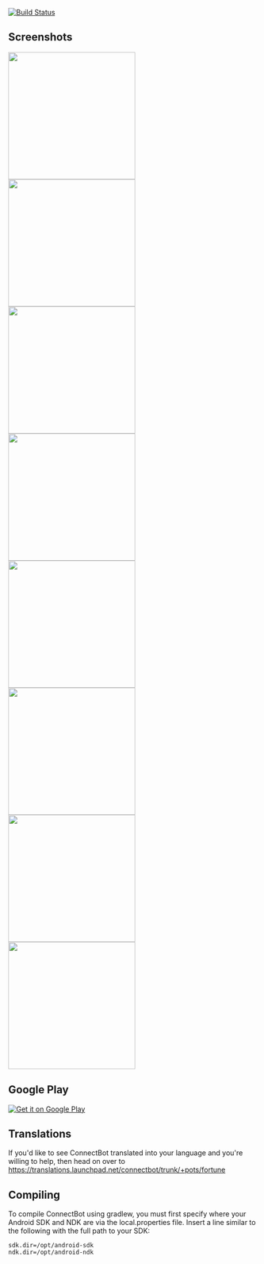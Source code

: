 [![Build Status](https://travis-ci.org/connectbot/connectbot.svg?branch=master)](
https://travis-ci.org/connectbot/connectbot)

Screenshots
----------------
<img src="https://github.com/open-keychain/connectbot/blob/agent_support_plus/screenshots/hostlist.png" width="256">
<img src="https://github.com/open-keychain/connectbot/blob/agent_support_plus/screenshots/select_pubkey_auth_via_agent.png" width="256">
<img src="https://github.com/open-keychain/connectbot/blob/agent_support_plus/screenshots/select_agent.png" width="256">
<img src="https://github.com/open-keychain/connectbot/blob/agent_support_plus/screenshots/select_key.png" width="256">
<img src="https://github.com/open-keychain/connectbot/blob/agent_support_plus/screenshots/key_selection_successful.png" width="256">

<img src="https://github.com/open-keychain/connectbot/blob/agent_support_plus/screenshots/token_pin.png" width="256">
<img src="https://github.com/open-keychain/connectbot/blob/agent_support_plus/screenshots/token_hold.png" width="256">
<img src="https://github.com/open-keychain/connectbot/blob/agent_support_plus/screenshots/token_done.png" width="256">


Google Play
----------------

[![Get it on Google Play][2]][1]

  [1]: https://play.google.com/store/apps/details?id=org.connectbot
  [2]: https://developer.android.com/images/brand/en_generic_rgb_wo_60.png

Translations
----------------

If you'd like to see ConnectBot translated into your language and you're
willing to help, then head on over to
https://translations.launchpad.net/connectbot/trunk/+pots/fortune


Compiling
----------------

To compile ConnectBot using gradlew, you must first specify where your
Android SDK and NDK are via the local.properties file. Insert a line
similar to the following with the full path to your SDK:

```
sdk.dir=/opt/android-sdk
ndk.dir=/opt/android-ndk
```

